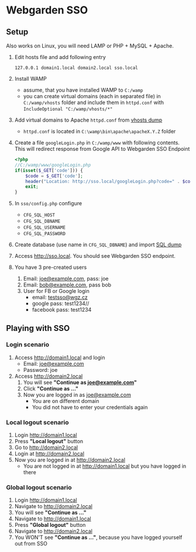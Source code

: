 # Webgarden SSO
## Setup
Also works on Linux, you will need LAMP or PHP + MySQL + Apache.

1. Edit hosts file and add following entry

    ```text
    127.0.0.1 domain1.local domain2.local sso.local
    ```
    
2. Install WAMP
    * assume, that you have installed WAMP to `C:/wamp`
    * you can create virtual domains (each in separated file) in `C:/wamp/vhosts` folder and include them in `httpd.conf` with `IncludeOptional "C:/wamp/vhosts/*"`

3. Add virtual domains to Apache `httpd.conf` from [vhosts dump](dumps/vhosts.txt)
    * `httpd.conf` is located in `C:\wamp\bin\apache\apacheX.Y.Z` folder

4. Create a file `googleLogin.php` in `C:/wamp/www` with following contents. This will redirect response from Google API to Webgarden SSO Endpoint

    ```php
    <?php
    //C:/wamp/www/googleLogin.php
    if(isset($_GET['code'])) {
    	$code = $_GET['code'];
    	header("Location: http://sso.local/googleLogin.php?code=" . $code);
    	exit;
    }
    ```

5. In `sso/config.php` configure
    * `CFG_SQL_HOST`
    * `CFG_SQL_DBNAME`
    * `CFG_SQL_USERNAME`
    * `CFG_SQL_PASSWORD`

6. Create database (use name in `CFG_SQL_DBNAME`) and import [SQL dump](dumps/sso.sql)

6. Access http://sso.local. You should see Webgarden SSO endpoint.
7. You have 3 pre-created users
    1. Email: joe@example.com, pass: joe
    2. Email: bob@example.com, pass bob
    3. User for FB or Google login
        * email: testsso@wgz.cz
        * google pass: test1234//
        * facebook pass: test1234

## Playing with SSO
### Login scenario
1. Access http://domain1.local and login
    * Email: joe@example.com
    * Password: joe
2. Access http://domain2.local
    1. You will see **"Continue as joe@example.com"**
    2. Click **"Continue as ..."**
    3. Now you are logged in as joe@example.com
        * You are on different domain
        * You did not have to enter your credentials again

### Local logout scenario
1. Login http://domain1.local
2. Press **"Local logout"** button
3. Go to http://domain2.local
4. Login at http://domain2.local
5. Now you are logged in at http://domain2.local
    * You are not logged in at http://domain1.local but you have logged in there
    
### Global logout scenario
1. Login http://domain1.local
2. Navigate to http://domain2.local
3. You will see **"Continue as ..."**
4. Navigate to http://domain1.local
5. Press **"Global logout"** button
6. Navigate to http://domain2.local
7. You WON'T see **"Continue as ..."**, because you have logged yourself out from SSO
